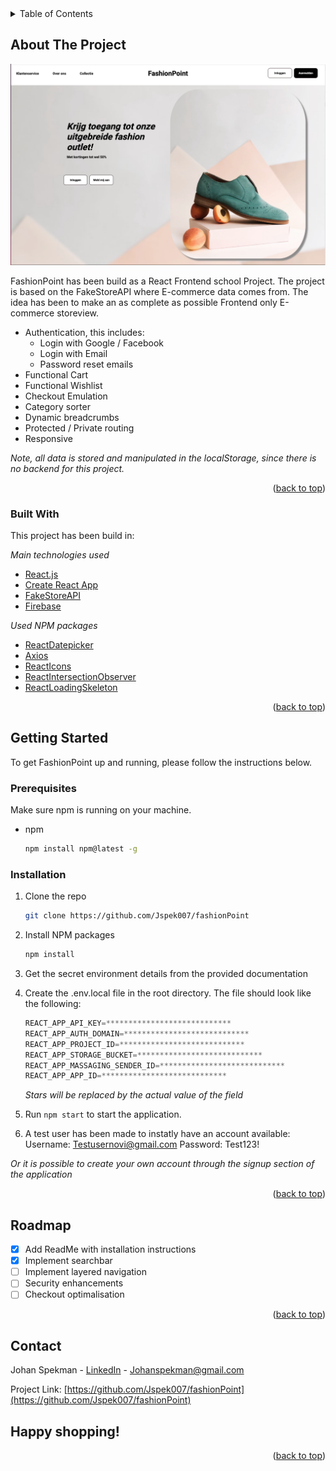 <details>
  <summary>Table of Contents</summary>
  <ol>
    <li>
      <a href="#about-the-project">About The Project</a>
      <ul>
        <li><a href="#built-with">Built With</a></li>
      </ul>
    </li>
    <li>
      <a href="#getting-started">Getting Started</a>
      <ul>
        <li><a href="#prerequisites">Prerequisites</a></li>
        <li><a href="#installation">Installation</a></li>
      </ul>
    </li>
    <li><a href="#contact">Contact</a></li>
    <li><a href="#roadmap">Roadmap</a></li>
  </ol>
</details>

## About The Project

<img src="src/assets/images/readMe/LandingsPage.png" width="800px"/>

FashionPoint has been build as a React Frontend school Project.
The project is based on the FakeStoreAPI where E-commerce data comes from.
The idea has been to make an as complete as possible Frontend only E-commerce storeview.

- Authentication, this includes:
  - Login with Google / Facebook
  - Login with Email
  - Password reset emails
- Functional Cart
- Functional Wishlist
- Checkout Emulation
- Category sorter
- Dynamic breadcrumbs
- Protected / Private routing
- Responsive

_Note, all data is stored and manipulated in the localStorage, since there is no backend for this project._

<p align="right">(<a href="#top">back to top</a>)</p>

### Built With

This project has been build in:

_Main technologies used_

- [React.js](https://reactjs.org/)
- [Create React App](https://create-react-app.dev/)
- [FakeStoreAPI](https://fakestoreapi.com/)
- [Firebase](https://firebase.google.com/)

_Used NPM packages_

- [ReactDatepicker](https://github.com/Hacker0x01/react-datepicker)
- [Axios](https://github.com/axios/axios)
- [ReactIcons](https://react-icons.github.io/react-icons/)
- [ReactIntersectionObserver](https://github.com/thebuilder/react-intersection-observer)
- [ReactLoadingSkeleton](https://github.com/dvtng/react-loading-skeleton)

<p align="right">(<a href="#top">back to top</a>)</p>

## Getting Started

To get FashionPoint up and running, please follow the instructions below.

### Prerequisites

Make sure npm is running on your machine.

- npm
  ```sh
  npm install npm@latest -g
  ```

### Installation

1. Clone the repo
   ```sh
   git clone https://github.com/Jspek007/fashionPoint
   ```
2. Install NPM packages
   ```sh
   npm install
   ```
3. Get the secret environment details from the provided documentation

4. Create the .env.local file in the root directory. The file should look like the following:

   ```js
   REACT_APP_API_KEY=****************************
   REACT_APP_AUTH_DOMAIN=****************************
   REACT_APP_PROJECT_ID=****************************
   REACT_APP_STORAGE_BUCKET=****************************
   REACT_APP_MASSAGING_SENDER_ID=****************************
   REACT_APP_APP_ID=****************************
   ```

   _Stars will be replaced by the actual value of the field_

5. Run `npm start` to start the application.

6. A test user has been made to instatly have an account available: 
   Username: Testusernovi@gmail.com
   Password: Test123!
   
_Or it is possible to create your own account through the signup section of the application_

<p align="right">(<a href="#top">back to top</a>)</p>

## Roadmap

- [x] Add ReadMe with installation instructions
- [x] Implement searchbar
- [ ] Implement layered navigation
- [ ] Security enhancements
- [ ] Checkout optimalisation

<p align="right">(<a href="#top">back to top</a>)</p>

## Contact

Johan Spekman - [LinkedIn](https://www.linkedin.com/in/johan-spekman/) - Johanspekman@gmail.com

Project Link: [https://github.com/Jspek007/fashionPoint](https://github.com/Jspek007/fashionPoint)

## Happy shopping!

<p align="right">(<a href="#top">back to top</a>)</p>
